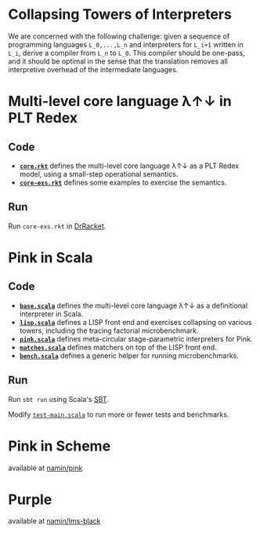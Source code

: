 # Collapsing Towers of Interpreters

We are concerned with the following challenge: given a sequence of programming 
languages `L_0,...,L_n` and interpreters for `L_i+1` written in `L_i`, derive 
a compiler from `L_n` to `L_0`. This compiler should be one-pass, and it should be
optimal in the sense that the translation removes all interpretive overhead of the
intermediate languages.

# Multi-level core language λ↑↓ in PLT Redex

## Code
* __[`core.rkt`](core.rkt)__ defines the multi-level core language λ↑↓ as a PLT Redex model, using a small-step operational semantics.
* __[`core-exs.rkt`](core.rkt)__ defines some examples to exercise the semantics.

## Run
Run `core-exs.rkt` in [DrRacket](https://racket-lang.org/).

# Pink in Scala

## Code
* __[`base.scala`](base.scala)__ defines the multi-level core language λ↑↓ as a definitional interpreter in Scala.
* __[`lisp.scala`](lisp.scala)__ defines a LISP front end and exercises collapsing on various towers, including the tracing factorial microbenchmark.
* __[`pink.scala`](pink.scala)__ defines meta-circular stage-parametric interpreters for Pink.
* __[`matches.scala`](matches.scala)__ defines matchers on top of the LISP front end.
* __[`bench.scala`](bench.scala)__ defines a generic helper for running microbenchmarks.

## Run
Run `sbt run` using Scala's [SBT](http://www.scala-sbt.org/).

Modify [`test-main.scala`](test-main.scala) to run more or fewer tests and benchmarks.

# Pink in Scheme
available at [namin/pink](https://github.com/namin/pink)

# Purple
available at [namin/lms-black](https://github.com/namin/lms-black)
